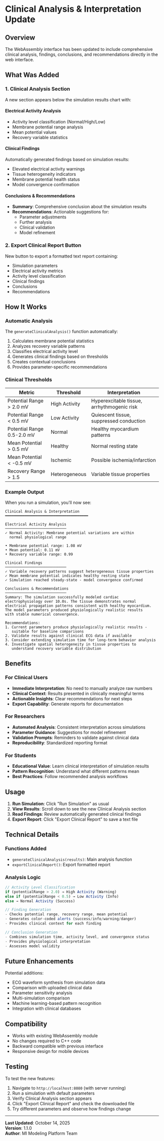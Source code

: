 # Clinical Analysis & Interpretation Update

## Overview
The WebAssembly interface has been updated to include comprehensive clinical analysis, findings, conclusions, and recommendations directly in the web interface.

## What Was Added

### 1. Clinical Analysis Section
A new section appears below the simulation results chart with:

#### **Electrical Activity Analysis**
- Activity level classification (Normal/High/Low)
- Membrane potential range analysis
- Mean potential values
- Recovery variable statistics

#### **Clinical Findings**
Automatically generated findings based on simulation results:
- Elevated electrical activity warnings
- Tissue heterogeneity indicators
- Membrane potential health status
- Model convergence confirmation

#### **Conclusions & Recommendations**
- **Summary**: Comprehensive conclusion about the simulation results
- **Recommendations**: Actionable suggestions for:
  - Parameter adjustments
  - Further analysis
  - Clinical validation
  - Model refinement

### 2. Export Clinical Report Button
New button to export a formatted text report containing:
- Simulation parameters
- Electrical activity metrics
- Activity level classification
- Clinical findings
- Conclusions
- Recommendations

## How It Works

### Automatic Analysis
The `generateClinicalAnalysis()` function automatically:
1. Calculates membrane potential statistics
2. Analyzes recovery variable patterns
3. Classifies electrical activity level
4. Generates clinical findings based on thresholds
5. Creates contextual conclusions
6. Provides parameter-specific recommendations

### Clinical Thresholds

| Metric | Threshold | Interpretation |
|--------|-----------|----------------|
| Potential Range > 2.0 mV | High Activity | Hyperexcitable tissue, arrhythmogenic risk |
| Potential Range < 0.5 mV | Low Activity | Quiescent tissue, suppressed conduction |
| Potential Range 0.5-2.0 mV | Normal | Healthy myocardium patterns |
| Mean Potential > 0.5 mV | Healthy | Normal resting state |
| Mean Potential < -0.5 mV | Ischemic | Possible ischemia/infarction |
| Recovery Range > 1.5 | Heterogeneous | Variable tissue properties |

### Example Output

When you run a simulation, you'll now see:

```
Clinical Analysis & Interpretation
━━━━━━━━━━━━━━━━━━━━━━━━━━━━━━━━━━━━━━

Electrical Activity Analysis
────────────────────────────
✓ Normal Activity: Membrane potential variations are within 
  normal physiological range

• Membrane potential range: 1.08 mV
• Mean potential: 0.11 mV
• Recovery variable range: 0.99

Clinical Findings
────────────────────────────
✓ Variable recovery patterns suggest heterogeneous tissue properties
✓ Mean membrane potential indicates healthy resting state
✓ Simulation reached steady-state - model convergence confirmed

Conclusions & Recommendations
────────────────────────────
Summary: The simulation successfully modeled cardiac 
electrophysiology over 10.0s. The tissue demonstrates normal 
electrical propagation patterns consistent with healthy myocardium. 
The model parameters produced physiologically realistic results 
with stable numerical convergence.

Recommendations:
1. Current parameters produce physiologically realistic results - 
   suitable for baseline comparisons
2. Validate results against clinical ECG data if available
3. Consider extending simulation time for long-term behavior analysis
4. Investigate spatial heterogeneity in tissue properties to 
   understand recovery variable distribution
```

## Benefits

### For Clinical Users
- **Immediate Interpretation**: No need to manually analyze raw numbers
- **Clinical Context**: Results presented in clinically meaningful terms
- **Actionable Insights**: Clear recommendations for next steps
- **Export Capability**: Generate reports for documentation

### For Researchers
- **Automated Analysis**: Consistent interpretation across simulations
- **Parameter Guidance**: Suggestions for model refinement
- **Validation Prompts**: Reminders to validate against clinical data
- **Reproducibility**: Standardized reporting format

### For Students
- **Educational Value**: Learn clinical interpretation of simulation results
- **Pattern Recognition**: Understand what different patterns mean
- **Best Practices**: Follow recommended analysis workflows

## Usage

1. **Run Simulation**: Click "Run Simulation" as usual
2. **View Results**: Scroll down to see the new Clinical Analysis section
3. **Read Findings**: Review automatically generated clinical findings
4. **Export Report**: Click "Export Clinical Report" to save a text file

## Technical Details

### Functions Added
- `generateClinicalAnalysis(results)`: Main analysis function
- `exportClinicalReport()`: Export formatted report

### Analysis Logic
```javascript
// Activity Level Classification
if (potentialRange > 2.0) → High Activity (Warning)
else if (potentialRange < 0.5) → Low Activity (Info)
else → Normal Activity (Success)

// Finding Generation
- Checks potential range, recovery range, mean potential
- Generates color-coded alerts (success/info/warning/danger)
- Provides clinical context for each finding

// Conclusion Generation
- Combines simulation time, activity level, and convergence status
- Provides physiological interpretation
- Assesses model validity
```

## Future Enhancements

Potential additions:
- ECG waveform synthesis from simulation data
- Comparison with uploaded clinical data
- Parameter sensitivity analysis
- Multi-simulation comparison
- Machine learning-based pattern recognition
- Integration with clinical databases

## Compatibility

- Works with existing WebAssembly module
- No changes required to C++ code
- Backward compatible with previous interface
- Responsive design for mobile devices

## Testing

To test the new features:
1. Navigate to `http://localhost:8080` (with server running)
2. Run a simulation with default parameters
3. Verify Clinical Analysis section appears
4. Click "Export Clinical Report" and check the downloaded file
5. Try different parameters and observe how findings change

---

**Last Updated**: October 14, 2025  
**Version**: 1.1.0  
**Author**: MI Modeling Platform Team

